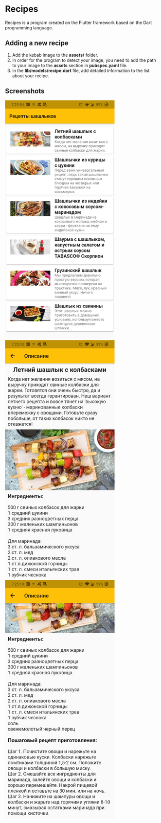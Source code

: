 # Recipes

Recipes is a program created on the Flutter framework based on the Dart programming language.<br>

## Adding a new recipe

1. Add the kebab image to the <b>assets/</b> folder.<br>
2. In order for the program to detect your image, you need to add the path to your image to the <b>assets</b> section in <b>pubspec.yaml</b> file.<br>
3. In the <b>lib/models/recipe.dart</b> file, add detailed information to the list about your recipe.<br>

## Screenshots

<img src="screenshots/Screenshot_20210807-192454.jpg" width="360px"/>
<img src="screenshots/Screenshot_20210807-192504.jpg" width="360px"/>
<img src="screenshots/Screenshot_20210807-192511.jpg" width="360px"/>
